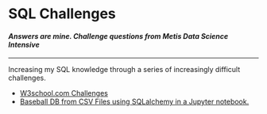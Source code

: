 # SQL Challenges

#### *Answers are mine.  Challenge questions from Metis Data Science Intensive*
---
Increasing my SQL knowledge through a series of increasingly difficult challenges.  
  * [W3school.com Challenges](https://github.com/thomasdunlap/sql-challenges/blob/master/09_part_i_sql_w3school.md)
  * [Baseball DB from CSV Files using SQLalchemy in a Jupyter notebook.](https://github.com/thomasdunlap/sql-challenges/blob/master/09_part_ii_sql_baseball.md)
